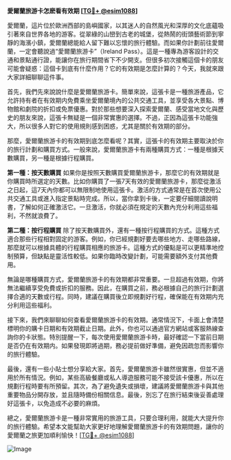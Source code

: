 **愛爾蘭旅游卡怎麽看有效期 [[TG💪+ @esim1088](https://t.me/s/esim1088)]**

愛爾蘭，這片位於歐洲西部的島嶼國家，以其迷人的自然風光和深厚的文化底蘊吸引著來自世界各地的游客。從翠綠的山巒到古老的城堡，從熱鬧的街頭藝術節到寧靜的海濱小鎮，愛爾蘭總能給人留下難以忘懷的旅行體驗。而如果你計劃前往愛爾蘭，一定會聽說過“愛爾蘭旅游卡”（Ireland Pass）。這是一種專為游客設計的交通和景點通行證，能讓你在旅行期間省下不少開支。但很多初次接觸這個卡的朋友可能會疑惑：這個卡到底有什麼作用？它的有效期是怎麼計算的？今天，我就來跟大家詳細聊聊這件事。

首先，我們先來說說什麼是愛爾蘭旅游卡。簡單來說，這張卡是一種旅游產品，它允許持有者在有效期内免費乘坐愛爾蘭境內的公共交通工具，並享受各大景點、博物館和劇院的折扣或免票優惠。對於那些想要深入探索愛爾蘭、感受當地文化與歷史的朋友來說，這張卡無疑是一個非常實惠的選擇。不過，正因為這張卡功能強大，所以很多人對它的使用規則感到困惑，尤其是關於有效期的部分。

那麼，愛爾蘭旅游卡的有效期到底怎麼看呢？其實，這張卡的有效期主要取決於你的旅行計劃和購買方式。一般來說，愛爾蘭旅游卡有兩種購買方式：一種是根據天數購買，另一種是根據行程購買。

**第一種：按天數購買**
如果你是按照天數購買愛爾蘭旅游卡，那麼它的有效期就是你購買時所選定的天數。比如你購買了一張7天有效的愛爾蘭旅游卡，那麼從激活之日起，這7天內你都可以無限制地使用這張卡。激活的方式通常是在首次使用公共交通工具或進入指定景點時完成。所以，當你拿到卡後，一定要仔細閱讀說明書，了解如何正確激活它。一旦激活，你就必須在規定的天數內充分利用這些福利，不然就浪費了。

**第二種：按行程購買**
除了按天數購買外，還有一種按行程購買的方式。這種方式適合那些行程相對固定的游客。例如，你已經規劃好要去哪些地方、走哪些路線，那麼就可以根據具體的行程購買相應的旅游卡。這種方式的優點是可以更精準地控制預算，但缺點是靈活性較低。如果你臨時改變計劃，可能需要額外支付其他費用。

無論是哪種購買方式，愛爾蘭旅游卡的有效期都非常重要。一旦超過有效期，你將無法繼續享受免費或折扣的服務。因此，在購買之前，務必根據自己的旅行計劃選擇合適的天數或行程。同時，建議在購買後立即規劃好行程，確保能在有效期内充分利用這些福利。

接下來，我們來聊聊如何查看愛爾蘭旅游卡的有效期。通常情況下，卡面上會清楚標明你的購卡日期和有效期截止日期。此外，你也可以通過官方網站或客服熱線查詢你的卡狀態。特別提醒一下，每次使用愛爾蘭旅游卡時，最好確認一下當前日期是否仍在有效期内。如果發現即將過期，務必提前做好準備，避免因疏忽而影響你的旅行體驗。

最後，還有一些小貼士想分享給大家。首先，愛爾蘭旅游卡雖然很實惠，但並不適用於所有情況。例如，某些高級餐廳或私人導遊服務可能不接受該卡優惠，所以在規劃行程時要有所預留。其次，為了避免遺失或損壞，建議將愛爾蘭旅游卡與其他重要物品分開存放，並且隨時備份相關信息。最後，別忘了在旅行結束後妥善處理好這張卡，以免造成不必要的麻煩。

總之，愛爾蘭旅游卡是一種非常實用的旅游工具，只要合理利用，就能大大提升你的旅行體驗。希望本文能幫助大家更好地理解愛爾蘭旅游卡的有效期問題，讓你的愛爾蘭之旅更加順利愉快！[[TG💪+ @esim1088](https://t.me/s/esim1088)] 

![Image](https://i.postimg.cc/4NQfJmqS/Snipaste-2025-05-13-00-14-12.png)